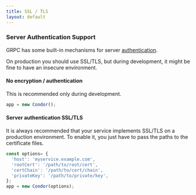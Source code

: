 ```yaml
---
title: SSL / TLS
layout: default
---
```


### Server Authentication Support

GRPC has some built-in mechanisms for server [authentication](http://www.grpc.io/docs/guides/auth.html).

On production you should use SSL/TLS, but during development, it might be fine to have an insecure environment.

#### No encryption / authentication

This is recommended only during development.

```js
app = new Condor();
```

#### Server authentication SSL/TLS

It is always recommended that your service implements SSL/TLS on a production environment. To enable it, you just have to pass the paths to the certificate files.

```js
const options= {
  'host': 'myservice.example.com',
  'rootCert': '/path/to/root/cert',
  'certChain': '/path/to/cert/chain',
  'privateKey': '/path/to/private/key',
};
app = new Condor(options);
```
